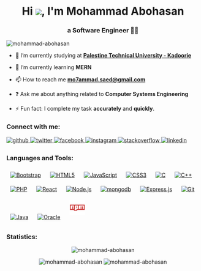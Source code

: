 <h1 align="center">Hi <img src="https://raw.githubusercontent.com/MartinHeinz/MartinHeinz/master/wave.gif" width="30px">, I'm Mohammad Abohasan</h1>
<h3 align="center">a Software Engineer 👨‍💻</h3>

<p align="left"> <img
        src="https://komarev.com/ghpvc/?username=mohammad-abohasan&label=Profile%20views&color=0e75b6&style=flat"
        alt="mohammad-abohasan" /> </p>

- 🔭 I’m currently studying at **[Palestine Technical University - Kadoorie](https://ptuk.edu.ps)**


- 🌱 I’m currently learning **MERN**


- 📫 How to reach me **mo7ammad.saed@gmail.com**


- ❓ Ask me about anything related to **Computer Systems Engineering**


- ⚡ Fun fact: I complete my task **accurately** and **quickly**.

<h3 align="left">Connect with me:</h3>
<div align="left">
    <a href="https://github.com/Mohammad-Abohasan" target="_blank">
        <img src=https://img.shields.io/badge/github-%2324292e.svg?&style=for-the-badge&logo=github&logoColor=white
            alt=github style="margin-bottom: 5px;" />
    </a>
    <a href="https://twitter.com/mo7ammad_saed" target="_blank">
        <img src=https://img.shields.io/badge/twitter-%2300acee.svg?&style=for-the-badge&logo=twitter&logoColor=white
            alt=twitter style="margin-bottom: 5px;" />
    </a>
    <a href="https://www.facebook.com/mo7ammad.XD" target="_blank">
        <img src=https://img.shields.io/badge/facebook-%232E87FB.svg?&style=for-the-badge&logo=facebook&logoColor=white
            alt=facebook style="margin-bottom: 5px;" />
    </a>
    <a href="https://instagram.com/mohammad._.abohasan" target="_blank">
        <img src=https://img.shields.io/badge/instagram-%23000000.svg?&style=for-the-badge&logo=instagram&logoColor=white
            alt=instagram style="margin-bottom: 5px;" />
    </a>
    <a href="https://stackoverflow.com/users/17667058/mohammad-abohasan" target="_blank">
        <img src=https://img.shields.io/badge/stackoverflow-%23F28032.svg?&style=for-the-badge&logo=stackoverflow&logoColor=white
            alt=stackoverflow style="margin-bottom: 5px;" />
    </a>
    <a href="https://linkedin.com/in/mohammad-abohasan" target="_blank">
        <img src=https://img.shields.io/badge/linkedin-%231E77B5.svg?&style=for-the-badge&logo=linkedin&logoColor=white
            alt=linkedin style="margin-bottom: 5px;" />
    </a>
</div>

<h3 align="left">Languages and Tools:</h3>
<div align="left">
    <a href="https://getbootstrap.com/docs/3.4/javascript/" target="_blank"><img style="margin: 10px"
            src="https://profilinator.rishav.dev/skills-assets/bootstrap-plain.svg" alt="Bootstrap"
            height="40" /></a>
    <a href="https://en.wikipedia.org/wiki/HTML5" target="_blank"><img style="margin: 10px"
            src="https://profilinator.rishav.dev/skills-assets/html5-original-wordmark.svg" alt="HTML5"
            height="40" /></a>
    <a href="https://www.javascript.com/" target="_blank"><img style="margin: 10px"
            src="https://profilinator.rishav.dev/skills-assets/javascript-original.svg" alt="JavaScript"
            height="40" /></a>
    <a href="https://www.w3schools.com/css/" target="_blank"><img style="margin: 10px"
            src="https://profilinator.rishav.dev/skills-assets/css3-original-wordmark.svg" alt="CSS3"
            height="40" /></a>
    <a href="https://www.cprogramming.com/" target="_blank"><img style="margin: 10px"
            src="https://profilinator.rishav.dev/skills-assets/c-original.svg" alt="C" height="40" /></a>
    <a href="https://www.cplusplus.com/" target="_blank"><img style="margin: 10px"
            src="https://profilinator.rishav.dev/skills-assets/cplusplus-original.svg" alt="C++" height="40" /></a>
    <a href="https://www.php.net/" target="_blank"><img style="margin: 10px"
            src="https://profilinator.rishav.dev/skills-assets/php-original.svg" alt="PHP" height="40" /></a>
    <a href="https://reactjs.org/" target="_blank"><img style="margin: 10px"
            src="https://profilinator.rishav.dev/skills-assets/react-original-wordmark.svg" alt="React"
            height="40" /></a>
    <a href="https://nodejs.org/" target="_blank"><img style="margin: 10px"
            src="https://profilinator.rishav.dev/skills-assets/nodejs-original-wordmark.svg" alt="Node.js"
            height="40" /></a>
    <a href="https://nodejs.org/" target="_blank"><img style="margin: 10px"
            src="https://profilinator.rishav.dev/skills-assets/mongodb-original-wordmark.svg" alt="mongodb"
            height="40" /></a>
    <a href="https://expressjs.com/" target="_blank"><img style="margin: 10px"
            src="https://profilinator.rishav.dev/skills-assets/express-original-wordmark.svg" alt="Express.js"
            height="40" /></a>
    <a href="https://github.com/" target="_blank"><img style="margin: 10px"
            src="https://profilinator.rishav.dev/skills-assets/git-scm-icon.svg" alt="Git" height="40" /></a>
    <a href="https://www.java.com/" target="_blank"><img style="margin: 10px"
            src="https://profilinator.rishav.dev/skills-assets/java-original-wordmark.svg" alt="Java"
            height="40" /></a>
    <a href="https://www.oracle.com/in/index.html" target="_blank"><img style="margin: 10px"
            src="https://profilinator.rishav.dev/skills-assets/oracle-original.svg" alt="Oracle" height="40" /></a>
    <a target="_blank"><img style="margin: 10px"
            src="https://github.com/devicons/devicon/blob/master/icons/npm/npm-original-wordmark.svg" alt="node package manager" height="40" /></a>
</div>

<h3 align="left">Statistics:</h3>
<p align="center">
  <img width = "420px" src="https://github-readme-stats.vercel.app/api/top-langs?username=mohammad-abohasan&show_icons=true&locale=en&layout=compact&theme=dracula" alt="mohammad-abohasan"/>
</p>
<p align="center">
  <img width = "420px" height= "165.453px" src="https://github-readme-stats.vercel.app/api?username=mohammad-abohasan&show_icons=true&theme=dracula" alt="mohammad-abohasan"/>
  <img width = "420px" height= "165.453px"  src="https://github-readme-streak-stats.herokuapp.com/?user=mohammad-abohasan&theme=dracula" alt="mohammad-abohasan"/>
</p>
